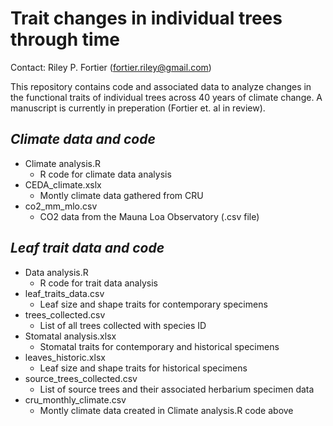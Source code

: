 # Trait changes in individual trees through time
Contact: Riley P. Fortier (fortier.riley@gmail.com)

This repository contains code and associated data to analyze changes in the functional traits of individual trees across 40 years of climate change. 
A manuscript is currently in preperation (Fortier et. al in review).

## *Climate data and code*
* Climate analysis.R
  + R code for climate data analysis
* CEDA_climate.xslx
  + Montly climate data gathered from CRU
* co2_mm_mlo.csv
  + CO2 data from the Mauna Loa Observatory (.csv file)

## *Leaf trait data and code*
* Data analysis.R
  + R code for trait data analysis
* leaf_traits_data.csv
  + Leaf size and shape traits for contemporary specimens
* trees_collected.csv
  + List of all trees collected with species ID
* Stomatal analysis.xlsx
  + Stomatal traits for contemporary and historical specimens
* leaves_historic.xlsx
  + Leaf size and shape traits for historical specimens
* source_trees_collected.csv
  + List of source trees and their associated herbarium specimen data
* cru_monthly_climate.csv
  + Montly climate data created in Climate analysis.R code above
